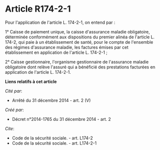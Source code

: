# Article R174-2-1

Pour l'application de l'article L. 174-2-1, on entend par : 

1° Caisse de paiement unique, la caisse d'assurance maladie obligatoire, déterminée conformément aux dispositions du premier
alinéa de l'article L. 174-2, qui paie à un établissement de santé, pour le compte de l'ensemble des régimes d'assurance
maladie, les factures émises par cet établissement en application de l'article L. 174-2-1 ; 

2° Caisse gestionnaire, l'organisme gestionnaire de l'assurance maladie obligatoire dont relève l'assuré qui a bénéficié des
prestations facturées en application de l'article L. 174-2-1.

**Liens relatifs à cet article**

_Cité par_:

  - Arrêté du 31 décembre 2014 - art. 2 (V)

_Créé par_:

  - Décret n°2014-1765 du 31 décembre 2014 - art. 2

_Cite_:

  - Code de la sécurité sociale. - art. L174-2
  - Code de la sécurité sociale. - art. L174-2-1
